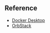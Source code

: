 ## Reference

- [Docker Desktop](https://www.docker.com/products/docker-desktop/)
- [OrbStack](https://orbstack.dev/)
